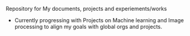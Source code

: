 Repository for My documents, projects and experiements/works
- Currently progressing with Projects on Machine learning and Image processing to align my goals with global orgs and projects.
